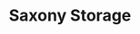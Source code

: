 ---
title: "Saxony Storage"
url: /germantown/saxony-storage-saxony-village-boulevard-4/
shop: storage rental
---